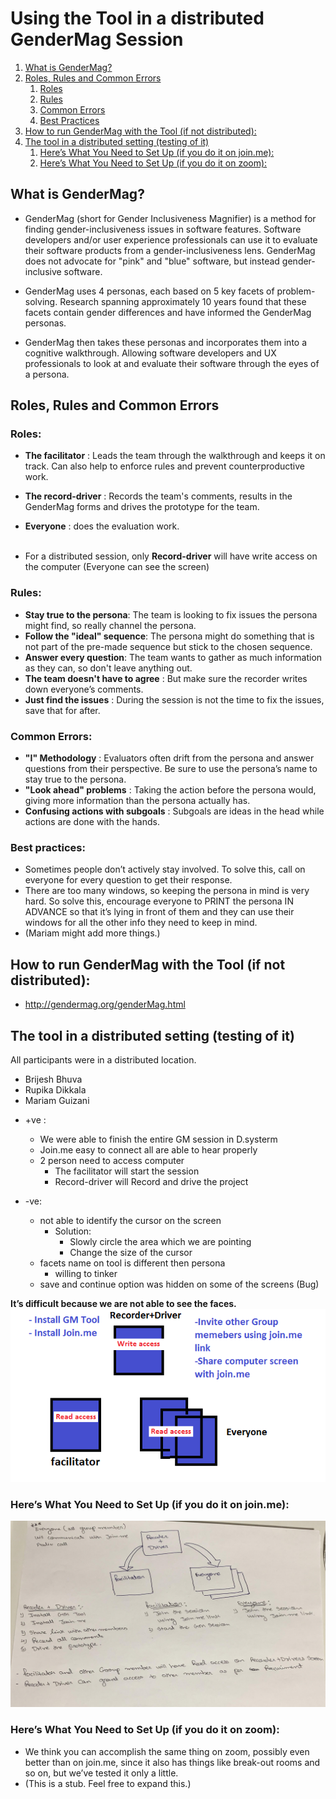 # Using the Tool in a distributed GenderMag Session

1. [What is GenderMag?](#introduction)
2. [Roles, Rules and Common Errors](#paragraph1)
    1. [Roles](#subparagraph1)
    2. [Rules](#subparagraph2)
    3. [Common Errors](#subparagraph3)
    4. [Best Practices](subparagraph4)
3. [How to run GenderMag with the Tool  (if not distributed):](#paragraph2)
4. [The tool in a distributed setting (testing of it)](#paragraph3)
    1. [Here’s What You Need to Set Up (if you do it on join.me):](#subparagraph21)
    2. [Here’s What You Need to Set Up (if you do it on zoom):](#subparagraph22)

## What is GenderMag? <a name="introduction"></a>
- GenderMag (short for Gender Inclusiveness Magnifier) is a method for finding gender-inclusiveness issues in software features. Software developers and/or user experience professionals can use it to evaluate their software products from a gender-inclusiveness lens. GenderMag does not advocate for "pink" and "blue" software, but instead gender-inclusive software. 

- GenderMag uses 4 personas, each based on 5 key facets of problem-solving. Research spanning approximately 10 years found that these facets contain gender differences and have informed the GenderMag personas.

- GenderMag then takes these personas and incorporates them into a cognitive walkthrough. Allowing software developers and UX professionals to look at and evaluate their software through the eyes of a persona.

## Roles, Rules and Common Errors <a name="paragraph1"></a>
### Roles: <a name="subparagraph1"></a>
- **The facilitator** : Leads the team through the walkthrough and keeps it on track. Can also help to enforce rules and prevent counterproductive work. <br/>
- **The record-driver** : Records the team's comments, results in the GenderMag forms and drives the prototype for the team. <br/>
- **Everyone** : does the evaluation work. <br/><br/>

- For a distributed session, only **Record-driver** will have write access on the computer (Everyone can see the screen)

### Rules: <a name="subparagraph2"></a>
- **Stay true to the persona**: The team is looking to fix issues the persona might find, so really channel the persona. <br/>
- **Follow the "ideal" sequence**: The persona might do something that is not part of the pre-made sequence but stick to the chosen sequence. <br/>
- **Answer every question**: The team wants to gather as much information as they can, so don't leave anything out. <br/>
- **The team doesn't have to agree** : But make sure the recorder writes down everyone’s comments. <br/>
- **Just find the issues** : During the session is not the time to fix the issues, save that for after. <br/>

### Common Errors: <a name="subparagraph3"></a>
- **"I" Methodology** : Evaluators often drift from the persona and answer questions from their perspective. Be sure to use the persona’s name to stay true to the persona. <br/>
- **"Look ahead" problems** : Taking the action before the persona would, giving more information than the persona actually has. <br/>
- **Confusing actions with subgoals** : Subgoals are ideas in the head while actions are done with the hands. <br/>

### Best practices:  <a name="subparagraph4"></a>

- Sometimes people don’t actively stay involved.  To solve this, call on everyone for every question to get their response.
- There are too many windows, so keeping the persona in mind is very hard. So solve this, encourage everyone to PRINT the persona IN ADVANCE so that it’s lying in front of them and they can use their windows for all the other info they need to keep in mind.
-  (Mariam might add more things.)

## How to run GenderMag with the Tool  (if not distributed): <a name="paragraph2"></a>
- http://gendermag.org/genderMag.html

## The tool in a distributed setting (testing of it) <a name="paragraph3"></a>
All participants were in a distributed location.
- Brijesh Bhuva
- Rupika Dikkala 
- Mariam Guizani

* +ve :
    * We were able to finish the entire GM session in D.systerm
    * Join.me easy to connect all are able to hear properly 
    * 2 person need to access computer 
        * The facilitator will start the session 
        * Record-driver will Record and drive the project 

* \-ve:
    * not able to identify the cursor on the screen 
		* Solution:
            * Slowly circle the area which we are pointing
           * Change the size of the cursor
	* facets name on tool is different then persona
        * willing to tinker
	* save and continue option was hidden on some of the screens (Bug)

**It’s difficult because we are not able to see the faces.** 
<br/>
![image](images/image1.png?raw=true)
### Here’s What You Need to Set Up (if you do it on join.me): <a name="subparagraph21"></a>
![image2](images/image2.jpg?raw=true)


### Here’s What You Need to Set Up (if you do it on zoom): <a name="subparagraph22"></a>
- We think you can accomplish the same thing on zoom, possibly even better than on join.me, since it also has things like break-out rooms and so on, but we’ve tested it only a little.
- (This is a stub.  Feel free to expand this.)
